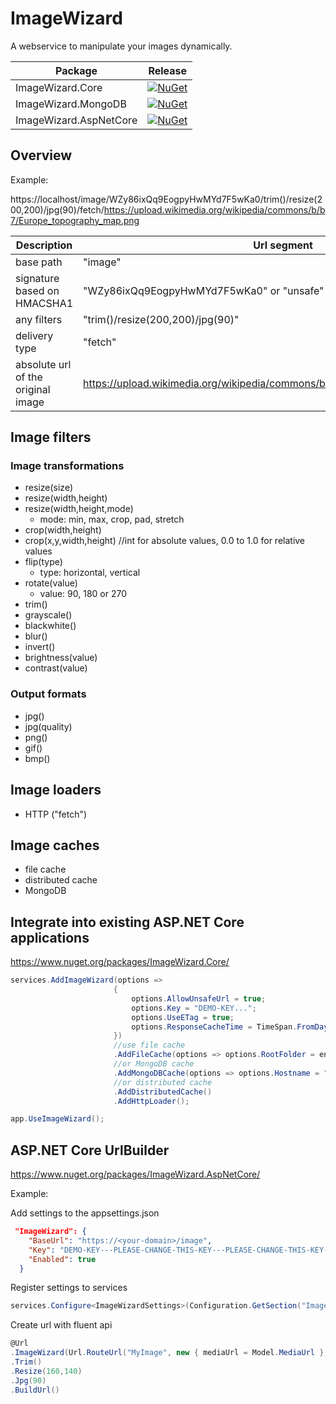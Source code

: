 # ImageWizard
A webservice to manipulate your images dynamically.

| Package                       | Release | 
|--------------------------------|-----------------|
| ImageWizard.Core               | [![NuGet](https://img.shields.io/nuget/v/ImageWizard.Core.svg)](https://www.nuget.org/packages/ImageWizard.Core/) |
| ImageWizard.MongoDB               | [![NuGet](https://img.shields.io/nuget/v/ImageWizard.MongoDB.svg)](https://www.nuget.org/packages/ImageWizard.MongoDB/) |
| ImageWizard.AspNetCore               | [![NuGet](https://img.shields.io/nuget/v/ImageWizard.AspNetCore.svg)](https://www.nuget.org/packages/ImageWizard.AspNetCore/) |


## Overview

Example:

https://localhost/image/WZy86ixQq9EogpyHwMYd7F5wKa0/trim()/resize(200,200)/jpg(90)/fetch/https://upload.wikimedia.org/wikipedia/commons/b/b7/Europe_topography_map.png

| Description         | Url segment |
|---------------------|-----------------|
| base path | "image" |
| signature based on HMACSHA1 | "WZy86ixQq9EogpyHwMYd7F5wKa0" or "unsafe" (if enabled) |
| any filters | "trim()/resize(200,200)/jpg(90)" |
| delivery type | "fetch" |
| absolute url of the original image | https://upload.wikimedia.org/wikipedia/commons/b/b7/Europe_topography_map.png | 

## Image filters
### Image transformations
- resize(size)
- resize(width,height)
- resize(width,height,mode)
  - mode: min, max, crop, pad, stretch
- crop(width,height)
- crop(x,y,width,height) //int for absolute values, 0.0 to 1.0 for relative values
- flip(type)
  - type: horizontal, vertical
- rotate(value) 
  - value: 90, 180 or 270
- trim()
- grayscale()
- blackwhite()
- blur()
- invert()
- brightness(value)
- contrast(value)

### Output formats

- jpg()
- jpg(quality)
- png()
- gif()
- bmp()

## Image loaders
- HTTP ("fetch")

## Image caches

- file cache
- distributed cache
- MongoDB

## Integrate into existing ASP.NET Core applications

https://www.nuget.org/packages/ImageWizard.Core/


```csharp
services.AddImageWizard(options => 
                       {
                           options.AllowUnsafeUrl = true;                           
                           options.Key = "DEMO-KEY...";
                           options.UseETag = true;
                           options.ResponseCacheTime = TimeSpan.FromDays(90);
                       })
                       //use file cache
                       .AddFileCache(options => options.RootFolder = env.WebRootPath)
                       //or MongoDB cache
                       .AddMongoDBCache(options => options.Hostname = "localhost")
                       //or distributed cache
                       .AddDistributedCache()
                       .AddHttpLoader();
```

```csharp
app.UseImageWizard();
```

## ASP.NET Core UrlBuilder

https://www.nuget.org/packages/ImageWizard.AspNetCore/

Example:

Add settings to the appsettings.json

```json
 "ImageWizard": {
    "BaseUrl": "https://<your-domain>/image",
    "Key": "DEMO-KEY---PLEASE-CHANGE-THIS-KEY---PLEASE-CHANGE-THIS-KEY---PLEASE-CHANGE-THIS-KEY---==",
    "Enabled": true
  }
```

Register settings to services

```csharp
services.Configure<ImageWizardSettings>(Configuration.GetSection("ImageWizard"));
```

Create url with fluent api

```csharp
@Url
.ImageWizard(Url.RouteUrl("MyImage", new { mediaUrl = Model.MediaUrl }, Context.Request.Scheme))
.Trim()
.Resize(160,140)
.Jpg(90)
.BuildUrl()
```

